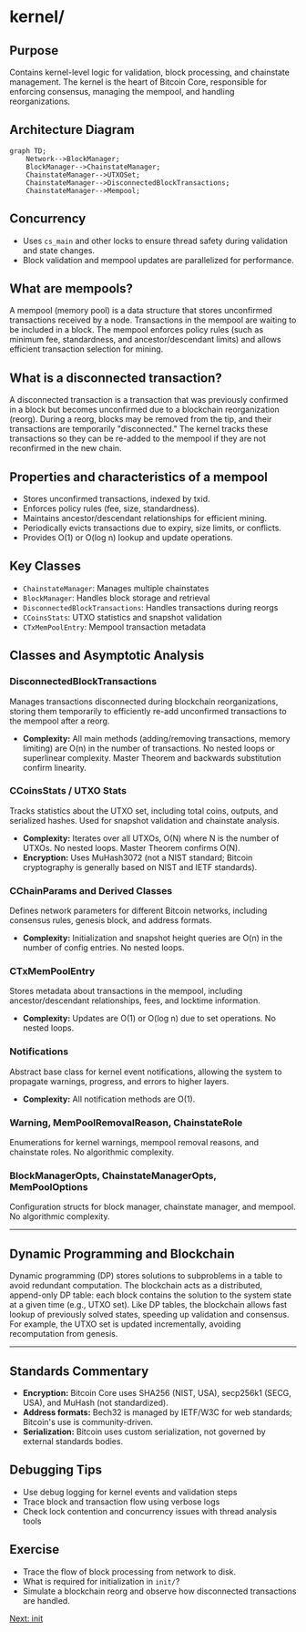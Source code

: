# kernel/

## Purpose
Contains kernel-level logic for validation, block processing, and chainstate management. The kernel is the heart of Bitcoin Core, responsible for enforcing consensus, managing the mempool, and handling reorganizations.

## Architecture Diagram
```mermaid
graph TD;
    Network-->BlockManager;
    BlockManager-->ChainstateManager;
    ChainstateManager-->UTXOSet;
    ChainstateManager-->DisconnectedBlockTransactions;
    ChainstateManager-->Mempool;
```

## Concurrency
- Uses `cs_main` and other locks to ensure thread safety during validation and state changes.
- Block validation and mempool updates are parallelized for performance.

## What are mempools?
A mempool (memory pool) is a data structure that stores unconfirmed transactions received by a node. Transactions in the mempool are waiting to be included in a block. The mempool enforces policy rules (such as minimum fee, standardness, and ancestor/descendant limits) and allows efficient transaction selection for mining.

## What is a disconnected transaction?
A disconnected transaction is a transaction that was previously confirmed in a block but becomes unconfirmed due to a blockchain reorganization (reorg). During a reorg, blocks may be removed from the tip, and their transactions are temporarily "disconnected." The kernel tracks these transactions so they can be re-added to the mempool if they are not reconfirmed in the new chain.

## Properties and characteristics of a mempool
- Stores unconfirmed transactions, indexed by txid.
- Enforces policy rules (fee, size, standardness).
- Maintains ancestor/descendant relationships for efficient mining.
- Periodically evicts transactions due to expiry, size limits, or conflicts.
- Provides O(1) or O(log n) lookup and update operations.

## Key Classes
- `ChainstateManager`: Manages multiple chainstates
- `BlockManager`: Handles block storage and retrieval
- `DisconnectedBlockTransactions`: Handles transactions during reorgs
- `CCoinsStats`: UTXO statistics and snapshot validation
- `CTxMemPoolEntry`: Mempool transaction metadata

## Classes and Asymptotic Analysis

### DisconnectedBlockTransactions
Manages transactions disconnected during blockchain reorganizations, storing them temporarily to efficiently re-add unconfirmed transactions to the mempool after a reorg.
- **Complexity:** All main methods (adding/removing transactions, memory limiting) are O(n) in the number of transactions. No nested loops or superlinear complexity. Master Theorem and backwards substitution confirm linearity.

### CCoinsStats / UTXO Stats
Tracks statistics about the UTXO set, including total coins, outputs, and serialized hashes. Used for snapshot validation and chainstate analysis.
- **Complexity:** Iterates over all UTXOs, O(N) where N is the number of UTXOs. No nested loops. Master Theorem confirms O(N).
- **Encryption:** Uses MuHash3072 (not a NIST standard; Bitcoin cryptography is generally based on NIST and IETF standards).

### CChainParams and Derived Classes
Defines network parameters for different Bitcoin networks, including consensus rules, genesis block, and address formats.
- **Complexity:** Initialization and snapshot height queries are O(n) in the number of config entries. No nested loops.

### CTxMemPoolEntry
Stores metadata about transactions in the mempool, including ancestor/descendant relationships, fees, and locktime information.
- **Complexity:** Updates are O(1) or O(log n) due to set operations. No nested loops.

### Notifications
Abstract base class for kernel event notifications, allowing the system to propagate warnings, progress, and errors to higher layers.
- **Complexity:** All notification methods are O(1).

### Warning, MemPoolRemovalReason, ChainstateRole
Enumerations for kernel warnings, mempool removal reasons, and chainstate roles. No algorithmic complexity.

### BlockManagerOpts, ChainstateManagerOpts, MemPoolOptions
Configuration structs for block manager, chainstate manager, and mempool. No algorithmic complexity.

---
## Dynamic Programming and Blockchain
Dynamic programming (DP) stores solutions to subproblems in a table to avoid redundant computation. The blockchain acts as a distributed, append-only DP table: each block contains the solution to the system state at a given time (e.g., UTXO set). Like DP tables, the blockchain allows fast lookup of previously solved states, speeding up validation and consensus. For example, the UTXO set is updated incrementally, avoiding recomputation from genesis.

---
## Standards Commentary
- **Encryption:** Bitcoin Core uses SHA256 (NIST, USA), secp256k1 (SECG, USA), and MuHash (not standardized).
- **Address formats:** Bech32 is managed by IETF/W3C for web standards; Bitcoin's use is community-driven.
- **Serialization:** Bitcoin uses custom serialization, not governed by external standards bodies.

## Debugging Tips
- Use debug logging for kernel events and validation steps
- Trace block and transaction flow using verbose logs
- Check lock contention and concurrency issues with thread analysis tools

## Exercise
- Trace the flow of block processing from network to disk.
- What is required for initialization in `init/`?
- Simulate a blockchain reorg and observe how disconnected transactions are handled.

[Next: init](../init/README.md)